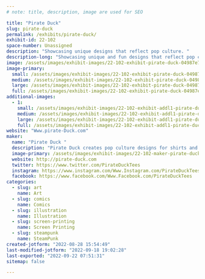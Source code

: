 ```yaml
---
# note: title, description, image are used for SEO

title: "Pirate Duck"
slug: pirate-duck
permalink: /exhibits/pirate-duck/
exhibit-id: 22-102
space-number: Unassigned
description: "Showcasing unique designs that reflect pop culture. "
description-long: "Showcasing unique and fun designs that reflect pop culture. The designs range from mashups to humor designs. Individuals can create there own garment that allows them to repress their inner nerdiness. "
image: /assets/images/exhibit-images/22-102-exhibit-pirate-duck-04987e7f-6d9c-4dfb-8aea-8586a73162c3-large.jpeg
image-primary: 
  small: /assets/images/exhibit-images/22-102-exhibit-pirate-duck-04987e7f-6d9c-4dfb-8aea-8586a73162c3-small.jpeg
  medium: /assets/images/exhibit-images/22-102-exhibit-pirate-duck-04987e7f-6d9c-4dfb-8aea-8586a73162c3-medium.jpeg
  large: /assets/images/exhibit-images/22-102-exhibit-pirate-duck-04987e7f-6d9c-4dfb-8aea-8586a73162c3-large.jpeg
  full: /assets/images/exhibit-images/22-102-exhibit-pirate-duck-04987e7f-6d9c-4dfb-8aea-8586a73162c3-full.jpeg
additional-images: 
  - 1:
    small: /assets/images/exhibit-images/22-102-exhibit-addl1-pirate-duck-97dd733b-ffc5-4f6d-a7a5-2168ae9aaf1a-small.jpeg
    medium: /assets/images/exhibit-images/22-102-exhibit-addl1-pirate-duck-97dd733b-ffc5-4f6d-a7a5-2168ae9aaf1a-medium.jpeg
    large: /assets/images/exhibit-images/22-102-exhibit-addl1-pirate-duck-97dd733b-ffc5-4f6d-a7a5-2168ae9aaf1a-large.jpeg
    full: /assets/images/exhibit-images/22-102-exhibit-addl1-pirate-duck-97dd733b-ffc5-4f6d-a7a5-2168ae9aaf1a-full.jpeg
website: "Www.pirate-Duck.com"
maker: 
  name: "Pirate Duck "
  description: "Pirate Duck creates pop culture designs for shirts and other garments. Our designs range from comics, sci-fi, and superheroes. We have also created a process for individuals to create their own custom garments on demand from our library of images. "
  image-primary: /assets/images/exhibit-images/22-102-maker-pirate-duck-6b358ae8-3aa3-4fcd-8afd-2f4462737ff7-medium.jpeg
  website: http://pirate-duck.com
  twitter: https://www.twitter.com/PirateDuckTees 
  instagram: https://www.instagram.com/Www.Instagram.com/PirateDuckTees 
  facebook: https://www.facebook.com/Www.Facebook.com/PirateDuckTees
categories: 
  - slug: art
    name: Art
  - slug: comics
    name: Comics
  - slug: illustration
    name: Illustration
  - slug: screen-printing
    name: Screen Printing
  - slug: steampunk
    name: SteamPunk
created-jotform: "2022-08-28 15:54:49"
last-modified-jotform: "2022-09-18 19:02:28"
last-exported: "2022-09-22 07:51:31"
sitemap: false

---
```

